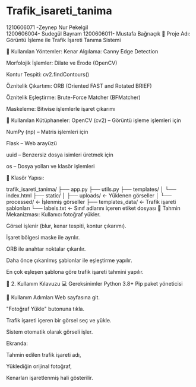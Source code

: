 # Trafik_isareti_tanima
1210606071 -Zeynep Nur Pekelgil  
1200606004- Sudegül Bayram
1200606011- Mustafa Bağrıaçık 
📌 Proje Adı:
Görüntü İşleme ile Trafik İşareti Tanıma Sistemi

🧠 Kullanılan Yöntemler:
Kenar Algılama: Canny Edge Detection

Morfolojik İşlemler: Dilate ve Erode (OpenCV)

Kontur Tespiti: cv2.findContours()

Öznitelik Çıkartımı: ORB (Oriented FAST and Rotated BRIEF)

Öznitelik Eşleştirme: Brute-Force Matcher (BFMatcher)

Maskeleme: Bitwise işlemlerle işaret çıkarımı

🧰 Kullanılan Kütüphaneler:
OpenCV (cv2) – Görüntü işleme işlemleri için

NumPy (np) – Matris işlemleri için

Flask – Web arayüzü

uuid – Benzersiz dosya isimleri üretmek için

os – Dosya yolları ve klasör işlemleri

🧩 Klasör Yapısı:

trafik_isareti_tanima/
├── app.py
├── utils.py
├── templates/
│   └── index.html
├── static/
│   ├── uploads/          ← Yüklenen görseller
│   └── processed/        ← İşlenmiş görseller
├── templates_data/       ← Trafik işareti şablonları
└── labels.txt            ← Sınıf adlarını içeren etiket dosyası
🧠 Tahmin Mekanizması:
Kullanıcı fotoğraf yükler.

Görsel işlenir (blur, kenar tespiti, kontur çıkarımı).

İşaret bölgesi maske ile ayrılır.

ORB ile anahtar noktalar çıkarılır.

Daha önce çıkarılmış şablonlar ile eşleştirme yapılır.

En çok eşleşen şablona göre trafik işareti tahmini yapılır.

📘 2. Kullanım Kılavuzu
💻 Gereksinimler
Python 3.8+
Pip paket yöneticisi

📸 Kullanım Adımları
Web sayfasına git.

"Fotoğraf Yükle" butonuna tıkla.

Trafik işareti içeren bir görsel seç ve yükle.

Sistem otomatik olarak görseli işler.

Ekranda:

Tahmin edilen trafik işareti adı,

Yüklediğin orijinal fotoğraf,

Kenarları işaretlenmiş hali gösterilir.



